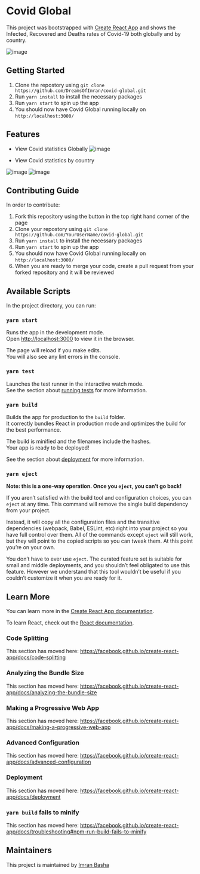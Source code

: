# Covid Global
This project was bootstrapped with [Create React App](https://github.com/facebook/create-react-app) and shows the Infected, Recovered and Deaths rates of Covid-19 both globally and by country.

![image](https://user-images.githubusercontent.com/13992172/95429863-74480f00-09a7-11eb-8c1b-aa08c06dc09c.png)

## Getting Started

1. Clone the repostory using `git clone https://github.com/DreamsOfImran/covid-global.git`
2. Run `yarn install` to install the necessary packages
3. Run `yarn start` to spin up the app
4. You should now have Covid Global running locally on `http://localhost:3000/`

## Features
* View Covid statistics Globally
![image](https://user-images.githubusercontent.com/13992172/95429863-74480f00-09a7-11eb-8c1b-aa08c06dc09c.png)

* View Covid statistics by country

![image](https://user-images.githubusercontent.com/13992172/95430647-8c6c5e00-09a8-11eb-8f12-4bb923ac3c26.png)
![image](https://user-images.githubusercontent.com/13992172/95430782-bc1b6600-09a8-11eb-958f-6bf713666f7d.png)

## Contributing Guide
In order to contribute:
1. Fork this repository using the button in the top right hand corner of the page
2. Clone your repostory using `git clone https://github.com/YourUserName/covid-global.git`
3. Run `yarn install` to install the necessary packages
4. Run `yarn start` to spin up the app
5. You should now have Covid Global running locally on `http://localhost:3000/`
6. When you are ready to merge your code, create a pull request from your forked repository and it will be reviewed

## Available Scripts

In the project directory, you can run:

### `yarn start`

Runs the app in the development mode.<br />
Open [http://localhost:3000](http://localhost:3000) to view it in the browser.

The page will reload if you make edits.<br />
You will also see any lint errors in the console.

### `yarn test`

Launches the test runner in the interactive watch mode.<br />
See the section about [running tests](https://facebook.github.io/create-react-app/docs/running-tests) for more information.

### `yarn build`

Builds the app for production to the `build` folder.<br />
It correctly bundles React in production mode and optimizes the build for the best performance.

The build is minified and the filenames include the hashes.<br />
Your app is ready to be deployed!

See the section about [deployment](https://facebook.github.io/create-react-app/docs/deployment) for more information.

### `yarn eject`

**Note: this is a one-way operation. Once you `eject`, you can’t go back!**

If you aren’t satisfied with the build tool and configuration choices, you can `eject` at any time. This command will remove the single build dependency from your project.

Instead, it will copy all the configuration files and the transitive dependencies (webpack, Babel, ESLint, etc) right into your project so you have full control over them. All of the commands except `eject` will still work, but they will point to the copied scripts so you can tweak them. At this point you’re on your own.

You don’t have to ever use `eject`. The curated feature set is suitable for small and middle deployments, and you shouldn’t feel obligated to use this feature. However we understand that this tool wouldn’t be useful if you couldn’t customize it when you are ready for it.

## Learn More

You can learn more in the [Create React App documentation](https://facebook.github.io/create-react-app/docs/getting-started).

To learn React, check out the [React documentation](https://reactjs.org/).

### Code Splitting

This section has moved here: https://facebook.github.io/create-react-app/docs/code-splitting

### Analyzing the Bundle Size

This section has moved here: https://facebook.github.io/create-react-app/docs/analyzing-the-bundle-size

### Making a Progressive Web App

This section has moved here: https://facebook.github.io/create-react-app/docs/making-a-progressive-web-app

### Advanced Configuration

This section has moved here: https://facebook.github.io/create-react-app/docs/advanced-configuration

### Deployment

This section has moved here: https://facebook.github.io/create-react-app/docs/deployment

### `yarn build` fails to minify

This section has moved here: https://facebook.github.io/create-react-app/docs/troubleshooting#npm-run-build-fails-to-minify

## Maintainers
This project is maintained by [Imran Basha](https://github.com/DreamsOfImran)
